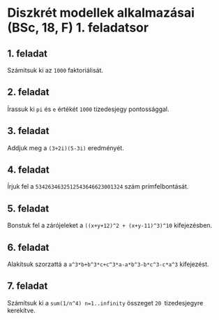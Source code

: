 # Diszkrét modellek alkalmazásai (BSc, 18, F) 1. feladatsor



## 1. feladat

Számítsuk ki az `1000` faktoriálisát.

## 2. feladat

Írassuk ki `pi` és `e` értékét `1000` tizedesjegy pontossággal.

## 3. feladat

Addjuk meg a `(3+2i)(5-3i)` eredményét.

## 4. feladat

Írjuk fel a `5342634632512543646623001324` szám prímfelbontását.

## 5. feladat

Bonstuk fel a zárójeleket a `((x+y+12)^2 + (x+y-11)^3)^10` kifejezésben.

## 6. feladat

Alakítsuk szorzattá a `a^3*b+b^3*c+c^3*a-a*b^3-b*c^3-c*a^3` kifejezést.

## 7. feladat

Számítsuk ki a `sum(1/n^4) n=1..infinity` összeget `20 `tizedesjegyre
kerekítve.


